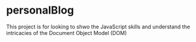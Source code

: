# personalBlog
This project is for looking to shwo the JavaScript skills and understand the intricacies of the Document Object Model (DOM)

